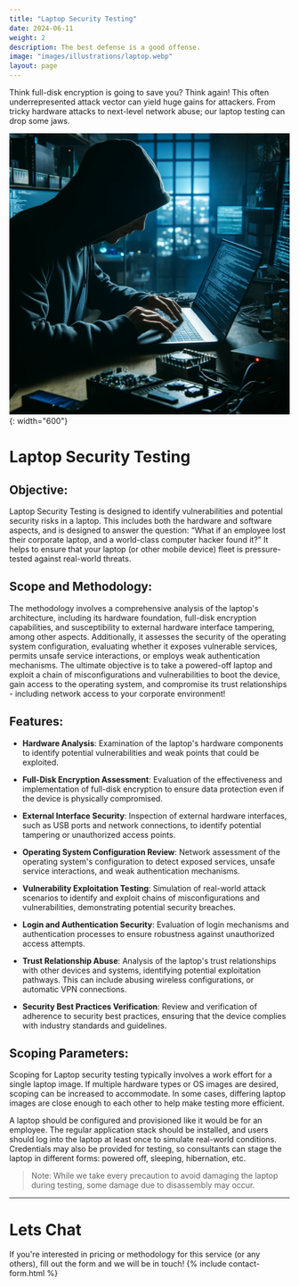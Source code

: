 ```yaml
---
title: "Laptop Security Testing"
date: 2024-06-11
weight: 2
description: The best defense is a good offense.
image: "images/illustrations/laptop.webp"
layout: page
---
```


Think full-disk encryption is going to save you? Think again! This often underrepresented attack vector can yield huge gains for attackers. From tricky hardware attacks to next-level network abuse; our laptop testing can drop some jaws.
<!--more-->

![hacking a laptop](/images/illustrations/laptop.webp){: width="600"}

# Laptop Security Testing
## Objective:
Laptop Security Testing is designed to identify vulnerabilities and potential security risks in a laptop. This includes both the hardware and software aspects, and is designed to answer the question: “What if an employee lost their corporate laptop, and a world-class computer hacker found it?” It helps to ensure that your laptop (or other mobile device) fleet is pressure-tested against real-world threats. 

## Scope and Methodology:
The methodology involves a comprehensive analysis of the laptop's architecture, including its hardware foundation, full-disk encryption capabilities, and susceptibility to external hardware interface tampering, among other aspects. Additionally, it assesses the security of the operating system configuration, evaluating whether it exposes vulnerable services, permits unsafe service interactions, or employs weak authentication mechanisms. The ultimate objective is to take a powered-off laptop and exploit a chain of misconfigurations and vulnerabilities to boot the device, gain access to the operating system, and compromise its trust relationships - including network access to your corporate environment!


## Features:

- **Hardware Analysis**: Examination of the laptop's hardware components to identify potential vulnerabilities and weak points that could be exploited.

- **Full-Disk Encryption Assessment**: Evaluation of the effectiveness and implementation of full-disk encryption to ensure data protection even if the device is physically compromised.

- **External Interface Security**: Inspection of external hardware interfaces, such as USB ports and network connections, to identify potential tampering or unauthorized access points.

- **Operating System Configuration Review**: Network assessment of the operating system's configuration to detect exposed services, unsafe service interactions, and weak authentication mechanisms.

- **Vulnerability Exploitation Testing**: Simulation of real-world attack scenarios to identify and exploit chains of misconfigurations and vulnerabilities, demonstrating potential security breaches.

- **Login and Authentication Security**: Evaluation of login mechanisms and authentication processes to ensure robustness against unauthorized access attempts.

- **Trust Relationship Abuse**: Analysis of the laptop's trust relationships with other devices and systems, identifying potential exploitation pathways. This can include abusing wireless configurations, or automatic VPN connections.

- **Security Best Practices Verification**: Review and verification of adherence to security best practices, ensuring that the device complies with industry standards and guidelines.



## Scoping Parameters:
Scoping for Laptop security testing typically involves a work effort for a single laptop image. If multiple hardware types or OS images are desired, scoping can be increased to accommodate. In some cases, differing laptop images are close enough to each other to help make testing more efficient. 

A laptop should be configured and provisioned like it would be for an employee. The regular application stack should be installed, and users should log into the laptop at least once to simulate real-world conditions. Credentials may also be provided for testing, so consultants can stage the laptop in different forms: powered off, sleeping, hibernation, etc. 

> Note: While we take every precaution to avoid damaging the laptop during testing, some damage due to disassembly may occur. 

---
# Lets Chat
If you're interested in pricing or methodology for this service (or any others), fill out the form and we will be in touch!
{% include contact-form.html %}

